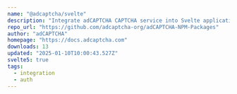 ```yaml
---
name: "@adcaptcha/svelte"
description: "Integrate adCAPTCHA CAPTCHA service into Svelte applications."
repo_url: "https://github.com/adcaptcha-org/adCAPTCHA-NPM-Packages"
author: "adCAPTCHA"
homepage: "https://docs.adcaptcha.com"
downloads: 13
updated: "2025-01-10T10:00:43.527Z"
svelte5: true
tags: 
  - integration
  - auth
---
```

